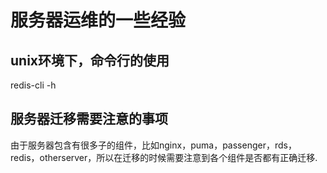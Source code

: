# 服务器运维的一些经验
## unix环境下，命令行的使用
redis-cli -h
## 服务器迁移需要注意的事项
由于服务器包含有很多子的组件，比如nginx，puma，passenger，rds，redis，otherserver，所以在迁移的时候需要注意到各个组件是否都有正确迁移.

